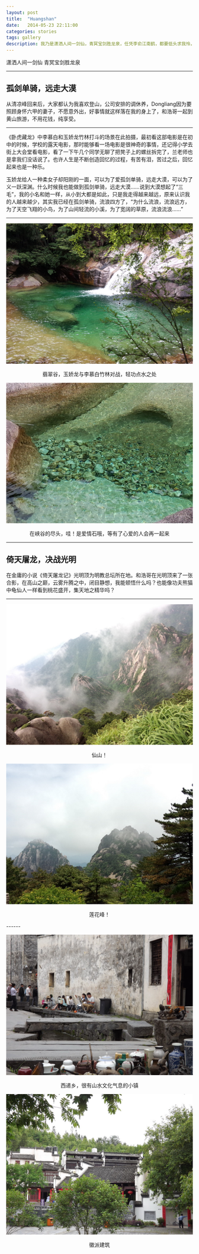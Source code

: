 ```yaml
---
layout: post
title:  "Huangshan"
date:   2014-05-23 22:11:00
categories: stories
tags: gallery
description: 我乃是潇洒人间一剑仙，青冥宝剑胜龙泉，任凭李俞江南鹤，都要低头求我怜，沙漠飞来一条龙，神来无影去无踪，今朝踏破峨嵋顶，明日拔去武当峰。
---
```


<span class="post__tag--blue">潇洒人间一剑仙</span>
<span class="post__tag">青冥宝剑胜龙泉</span>

------

## 孤剑单骑，远走大漠

从清凉峰回来后，大家都认为我喜欢登山，公司安排的调休养，Dongliang因为要照顾身怀六甲的妻子，不愿意外出，好事情就这样落在我的身上了，和浩哥一起到黄山旅游，不用花钱，纯享受。

------

《卧虎藏龙》中李慕白和玉娇龙竹林打斗的场景在此拍摄，最初看这部电影是在初中的时候，学校的露天电影，那时能够看一场电影是很神奇的事情，还记得小学去街上大会堂看电影，看了一下午几个同学无聊了把凳子上的螺丝拆完了，兰老师也是拿我们没话说了。也许人生是不断创造回忆的过程，有苦有泪，苦过之后，回忆起来也是一种乐。

玉娇龙给人一种柔女子却阳刚的一面，可以为了爱孤剑单骑，远走大漠，可以为了义一跃深渊。什么时候我也能做到孤剑单骑，远走大漠……说到大漠想起了“三毛”，我的小名和她一样，从小到大都是如此，只是我走得越来越远，原来认识我的人越来越少，其实我已经在孤剑单骑，流浪四方了，“为什么流浪，流浪远方，为了天空飞翔的小鸟，为了山间轻流的小溪，为了宽阔的草原，流浪流浪……”

------

![Travel to Mount Huangshan](/images/huangshan/01_zpsza5jp1br.jpg)

<p align="center">翡翠谷，玉娇龙与李慕白竹林对战，轻功点水之处</p>

![Travel to Mount Huangshan](/images/huangshan/02_zpspmbpwdia.jpg)

<p align="center">在峡谷的尽头，哇！是爱情石哦，等有了心爱的人会再一起来</p>

------

## 倚天屠龙，决战光明

在金庸的小说《倚天屠龙记》光明顶为明教总坛所在地。和浩哥在光明顶来了一张合影，在高山之巅，云雾升腾之中，闭目静想，我能顿悟什么吗？也能像功夫熊猫中龟仙人一样看到桃花盛开，集天地之精华吗？

------
![Travel to Mount Huangshan](/images/huangshan/03_zpstlsylifr.jpg)

<p align="center">仙山！</p>

![Travel to Mount Huangshan](/images/huangshan/04_zps31tklx9i.jpg)

<p align="center">莲花峰！</p>
------

![Travel to Mount Huangshan](/images/huangshan/05_zpswkdggavn.jpg)

<p align="center">西递乡，很有山水文化气息的小镇</p>

![Travel to Mount Huangshan](/images/huangshan/06_zpsdb52myvr.jpg)

<p align="center">徽派建筑</p>

